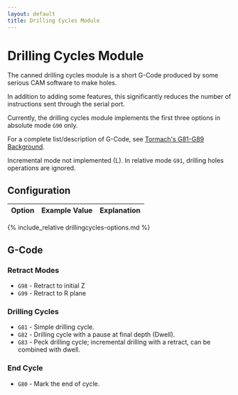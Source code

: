 ```yaml
---
layout: default
title: Drilling Cycles Module
---
```


# Drilling Cycles Module

The canned drilling cycles module is a short G-Code produced by some serious CAM software to make holes.

In addition to adding some features, this significantly reduces the number of instructions sent through the serial port.

Currently, the drilling cycles module implements the first three options in absolute mode `G90` only.

For a complete list/description of G-Code, see [Tormach's G81-G89 Background](http://www.tormach.com/g81_g89_background).

<sl-alert variant="warning" open>
  <sl-icon slot="icon" name="exclamation-triangle"></sl-icon>
  Incremental mode not implemented (L).
</sl-alert>

<sl-alert variant="danger" open>
  <sl-icon slot="icon" name="exclamation-octagon"></sl-icon>
  In relative mode <code>G91</code>, drilling holes operations are ignored.
</sl-alert>

## Configuration

| Option | Example Value | Explanation |
| ------ | ------------- | ----------- |
{% include_relative drillingcycles-options.md %}

## G-Code

### Retract Modes

- `G98` - Retract to initial Z
- `G99` - Retract to R plane

### Drilling Cycles

- `G81` - Simple drilling cycle.
- `G82` - Drilling cycle with a pause at final depth (Dwell).
- `G83` - Peck drilling cycle; incremental drilling with a retract, can be combined with dwell.

### End Cycle

- `G80` - Mark the end of cycle.
